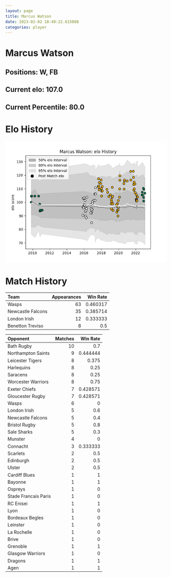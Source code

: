 ```yaml
---  
layout: page  
title: Marcus Watson  
date: 2023-02-02 18:49:22.615088  
categories: player  
---
```

# Marcus Watson

## Positions: W, FB

## Current elo: 107.0

## Current Percentile: 80.0

# Elo History


![elo history](history_MarcusWatson.png)
# Match History


| Team              |   Appearances |   Win Rate |
|:------------------|--------------:|-----------:|
| Wasps             |            63 |   0.460317 |
| Newcastle Falcons |            35 |   0.385714 |
| London Irish      |            12 |   0.333333 |
| Benetton Treviso  |             8 |   0.5      |

| Opponent             |   Matches |   Win Rate |
|:---------------------|----------:|-----------:|
| Bath Rugby           |        10 |   0.7      |
| Northampton Saints   |         9 |   0.444444 |
| Leicester Tigers     |         8 |   0.375    |
| Harlequins           |         8 |   0.25     |
| Saracens             |         8 |   0.25     |
| Worcester Warriors   |         8 |   0.75     |
| Exeter Chiefs        |         7 |   0.428571 |
| Gloucester Rugby     |         7 |   0.428571 |
| Wasps                |         6 |   0        |
| London Irish         |         5 |   0.6      |
| Newcastle Falcons    |         5 |   0.4      |
| Bristol Rugby        |         5 |   0.8      |
| Sale Sharks          |         5 |   0.3      |
| Munster              |         4 |   0        |
| Connacht             |         3 |   0.333333 |
| Scarlets             |         2 |   0.5      |
| Edinburgh            |         2 |   0.5      |
| Ulster               |         2 |   0.5      |
| Cardiff Blues        |         1 |   1        |
| Bayonne              |         1 |   1        |
| Ospreys              |         1 |   0        |
| Stade Francais Paris |         1 |   0        |
| RC Enisei            |         1 |   1        |
| Lyon                 |         1 |   0        |
| Bordeaux Begles      |         1 |   0        |
| Leinster             |         1 |   0        |
| La Rochelle          |         1 |   0        |
| Brive                |         1 |   0        |
| Grenoble             |         1 |   1        |
| Glasgow Warriors     |         1 |   0        |
| Dragons              |         1 |   1        |
| Agen                 |         1 |   1        |